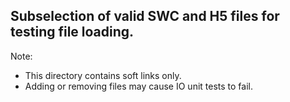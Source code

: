Subselection of valid SWC and H5 files for testing file loading.
----------------------------------------------------------------

Note:

* This directory contains soft links only.
* Adding or removing files may cause IO unit tests to fail.
